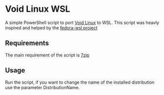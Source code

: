 # Void Linux WSL

A simple PowerShell script to port [Void Linux](https://voidlinux.org/) to WSL. This script was heavly inspired and helped by the [fedora-wsl project](https://github.com/SocMinarch/fedora-wsl)

## Requirements

The main requirement of the script is [7zip](https://www.7-zip.org/)

## Usage

Run the script, if you want to change the name of the installed distribution use the parameter DistributionName.